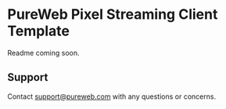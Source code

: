 # PureWeb Pixel Streaming Client Template

Readme coming soon.

## Support

Contact support@pureweb.com with any questions or concerns.
